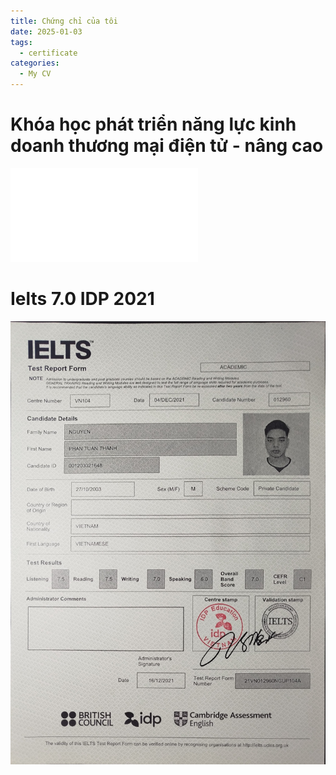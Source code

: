 ```yaml
---
title: Chứng chỉ của tôi
date: 2025-01-03
tags:
  - certificate
categories:
  - My CV
---
```

# Khóa học phát triển năng lực kinh doanh thương mại điện tử - nâng cao
![Lazada](assets/img/Certificate_Nguyễn%20Phan%20Tuấn%20Thành.pdf)
# Ielts 7.0 IDP 2021

![IELTS](assets/img/z6193946804932_f7de81cd066a3804c3ca688c7e22451a.jpg)